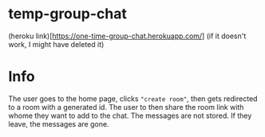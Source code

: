 # temp-group-chat
(heroku link)[https://one-time-group-chat.herokuapp.com/] (if it doesn't work, I might have deleted it)

# Info
The user goes to the home page, clicks `"create room"`, then gets redirected to a room with a generated id.
The user to then share the room link with whome they want to add to the chat. The messages are not stored. If they leave, the messages are gone.
